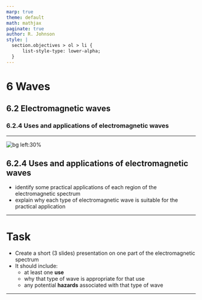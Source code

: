 ```yaml
---
marp: true
theme: default
math: mathjax
paginate: true
author: R. Johnson
style: |
  section.objectives > ol > li {
      list-style-type: lower-alpha;
  }
---
```


# 6 Waves

## 6.2 Electromagnetic waves

### 6.2.4 Uses and applications of electromagnetic waves

---

<!-- _class: objectives -->

![bg left:30%](https://images.unsplash.com/photo-1492962827063-e5ea0d8c01f5?ixlib=rb-4.0.3&ixid=MnwxMjA3fDB8MHxwaG90by1wYWdlfHx8fGVufDB8fHx8&auto=format&fit=crop&w=2121&q=80)

## 6.2.4 Uses and applications of electromagnetic waves

- identify some practical applications of each region of the electromagnetic spectrum
- explain why each type of electromagnetic wave is suitable for the practical application

---

# Task

- Create a short (3 slides) presentation on one part of the electromagnetic spectrum
- It should include:
  - at least one **use**
  - why that type of wave is appropriate for that use
  - any potential **hazards** associated with that type of wave

---
